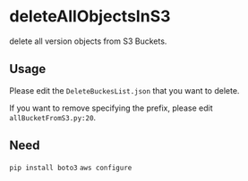 # deleteAllObjectsInS3
delete all version objects from S3 Buckets.

## Usage
Please edit the `DeleteBuckesList.json` that you want to delete.

If you want to remove specifying the prefix, please edit `allBucketFromS3.py:20`.

## Need
`pip install boto3`
`aws configure`
